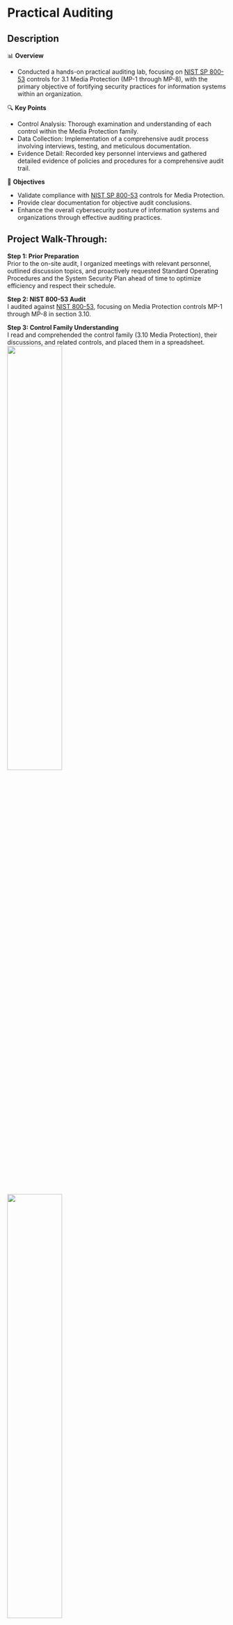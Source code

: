 <h1>Practical Auditing</h1>

<h2>Description</h2>

📊 **Overview**
  - Conducted a hands-on practical auditing lab, focusing on [NIST SP 800-53](https://nvlpubs.nist.gov/nistpubs/SpecialPublications/NIST.SP.800-53r5.pdf) controls for 3.1 Media Protection (MP-1 through MP-8), with the primary objective of fortifying security practices for information systems within an organization.
    
🔍 **Key Points**
  - Control Analysis: Thorough examination and understanding of each control within the Media Protection family.
  - Data Collection: Implementation of a comprehensive audit process involving interviews, testing, and meticulous documentation.
  - Evidence Detail: Recorded key personnel interviews and gathered detailed evidence of policies and procedures for a comprehensive audit trail.

🚀 **Objectives**
  - Validate compliance with [NIST SP 800-53](https://nvlpubs.nist.gov/nistpubs/SpecialPublications/NIST.SP.800-53r5.pdf) controls for Media Protection.
  - Provide clear documentation for objective audit conclusions.
  - Enhance the overall cybersecurity posture of information systems and organizations through effective auditing practices.

<h2>Project Walk-Through:</h2>

**Step 1: Prior Preparation**  
Prior to the on-site audit, I organized meetings with relevant personnel, outlined discussion topics, and proactively requested Standard Operating Procedures and the System Security Plan ahead of time to optimize efficiency and respect their schedule.

**Step 2: NIST 800-53 Audit**  
I audited against [NIST 800-53](https://nvlpubs.nist.gov/nistpubs/SpecialPublications/NIST.SP.800-53r5.pdf), focusing on Media Protection controls MP-1 through MP-8 in section 3.10.

**Step 3: Control Family Understanding**  
I read and comprehended the control family (3.10 Media Protection), their discussions, and related controls, and placed them in a spreadsheet. <br/>
<img src="https://imgur.com/ZSdRS0V.png" height="50%" width="50%" /> <br/> 
<img src="https://i.imgur.com/QzC279O.jpg" height="50%" width="50%" /> <br/>

**Step 4: Data Collection**  
Data collection involved interviews, testing, or documentation. For example, evidence of Policy and Procedures (MP-1) was gathered through an interview that required thorough note-taking. <br/>
![Image 3](https://i.imgur.com/jILG91h.jpg)

**Step 5: Evidence Detailing**  
Evidence detailing was gathered during the interview with the Director of IT, Frank Reynolds, who was asked about policies and procedures regarding media protection. <br/>
![Image 4](https://i.imgur.com/RAJgZdU.jpg)

**Step 6: Findings**  
Based on the evidence from the interview with Director of IT, Frank Reynolds, the finding was that "No media protection policy or procedures were available." <br/>
![Image 5](https://i.imgur.com/cUzR2I9.jpg)

**Step 7: Auditor's Disposition**  
My disposition as an auditor was that there were no policies and procedures for media protection in place. <br/>
![Image 6](https://i.imgur.com/XfoS1Rn.jpg)

**Step 8: Repetition for Each Control**  
I then repeated steps 5-8 for each control from MP-2 through MP-8 by means of interviews, testing, or documentation. <br/>
<img src="https://i.imgur.com/J5Gd4OG.png" height="50%" width="50%" /> <br/>

<span style="font-size: 2em;"><a href="https://docs.google.com/spreadsheets/d/17zRvzwwiNtiXcRV9rU4kEA-JNNDUuKhEi1iBXxCatS0/edit?usp=sharing" target="_blank">Click link for audit spreadsheet</a></span>
</p>


<!--
 ```diff
- text in red
+ text in green
! text in orange
# text in gray
@@ text in purple (and bold)@@
```
--!>
